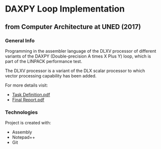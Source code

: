# DAXPY Loop Implementation
## from Computer Architecture at UNED (2017)

### General Info

Programming in the assembler language of the DLXV processor of different variants of the DAXPY (Double-precision A times X Plus Y) loop, which is part of the LINPACK performance test.

The DLXV processor is a variant of the DLX scalar processor to which vector processing capability has been added.

For more details visit:
- [Task Definition.pdf](https://github.com/misrraimsp/DAXPYloop/blob/master/Task%20Definition.pdf)
- [Final Report.pdf](https://github.com/misrraimsp/DAXPYloop/blob/master/Final%20Report.pdf)

### Technologies
Project is created with:
* Assembly
* Notepad++
* Git
